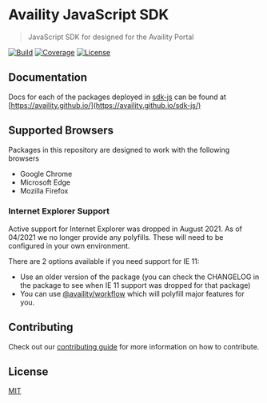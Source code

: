 # Availity JavaScript SDK

> JavaScript SDK for designed for the Availity Portal

[![Build](https://img.shields.io/github/workflow/status/availity/sdk-js/Publish%20Release?style=for-the-badge)](https://github.com/Availity/sdk-js/actions/workflows/deploy.yml)
[![Coverage](https://img.shields.io/codecov/c/github/Availity/sdk-js?style=for-the-badge)](https://codecov.io/gh/Availity/sdk-js)
[![License](https://img.shields.io/badge/license-MIT-blue.svg?style=for-the-badge&logo=MIT)](http://opensource.org/licenses/MIT)

## Documentation

Docs for each of the packages deployed in [sdk-js](https://github.com/Availity/sdk-js) can be found at [https://availity.github.io/](https://availity.github.io/sdk-js/)

## Supported Browsers

Packages in this repository are designed to work with the following browsers

- Google Chrome
- Microsoft Edge
- Mozilla Firefox

### Internet Explorer Support

Active support for Internet Explorer was dropped in August 2021. As of 04/2021 we no longer provide any polyfills. These will need to be configured in your own environment.

There are 2 options available if you need support for IE 11:

- Use an older version of the package (you can check the CHANGELOG in the package to see when IE 11 support was dropped for that package)
- You can use [@availity/workflow](https://github.com/Availity/availity-workflow#readme) which will polyfill major features for you.

## Contributing

Check out our [contributing guide](.github/CONTRIBUTING.md) for more information on how to contribute.

## License

[MIT](./LICENSE)
